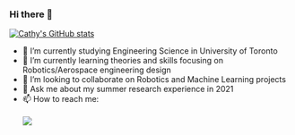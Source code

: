 ### Hi there 👋

<!--
**CathyF9600/CathyF9600** is a ✨ _special_ ✨ repository because its `README.md` (this file) appears on your GitHub profile.

Here are some ideas to get you started:

- 🔭 I’m currently working on ...
- 🌱 I’m currently learning ...
- 👯 I’m looking to collaborate on ...
- 🤔 I’m looking for help with ...
- 💬 Ask me about ...
- 📫 How to reach me: ...
- 😄 Pronouns: ...
- ⚡ Fun fact: ...
-->
[![Cathy's GitHub stats](https://github-readme-stats.vercel.app/api?username=CathyF9600&show_icons=true&count_private=true)](https://github.com/anuraghazra/github-readme-stats)
- 🔭 I’m currently studying Engineering Science in University of Toronto
- 🌱 I’m currently learning theories and skills focusing on Robotics/Aerospace engineering design
- 👯 I’m looking to collaborate on Robotics and Machine Learning projects
- 💬 Ask me about my summer research experience in 2021
- 📫 How to reach me: </br></br>
[<img src="https://img.shields.io/badge/LinkedIn-0077B5?style=for-the-badge&logo=linkedin&logoColor=white" />](https://www.linkedin.com/in/yuchun-cathy-feng/)
